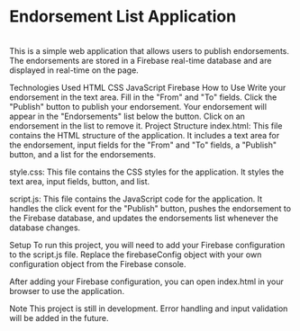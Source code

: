 <h1>Endorsement List Application</h1><br>
This is a simple web application that allows users to publish endorsements. The endorsements are stored in a Firebase real-time database and are displayed in real-time on the page.


Technologies Used
HTML
CSS
JavaScript
Firebase
How to Use
Write your endorsement in the text area.
Fill in the "From" and "To" fields.
Click the "Publish" button to publish your endorsement.
Your endorsement will appear in the "Endorsements" list below the button.
Click on an endorsement in the list to remove it.
Project Structure
index.html: This file contains the HTML structure of the application. It includes a text area for the endorsement, input fields for the "From" and "To" fields, a "Publish" button, and a list for the endorsements.

style.css: This file contains the CSS styles for the application. It styles the text area, input fields, button, and list.

script.js: This file contains the JavaScript code for the application. It handles the click event for the "Publish" button, pushes the endorsement to the Firebase database, and updates the endorsements list whenever the database changes.

Setup
To run this project, you will need to add your Firebase configuration to the script.js file. Replace the firebaseConfig object with your own configuration object from the Firebase console.

After adding your Firebase configuration, you can open index.html in your browser to use the application.

Note
This project is still in development. Error handling and input validation will be added in the future.
